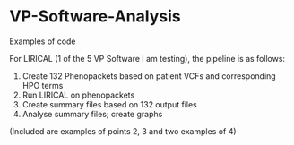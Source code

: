 # VP-Software-Analysis

Examples of code

For LIRICAL (1 of the 5 VP Software I am testing), the pipeline is as follows:

1. Create 132 Phenopackets based on patient VCFs and corresponding HPO terms 
2. Run LIRICAL on phenopackets
3. Create summary files based on 132 output files
4. Analyse summary files; create graphs 

(Included are examples of points 2, 3 and two examples of 4)
